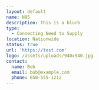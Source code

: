 ```yaml
---
layout: default
name: N95
description: This is a blurb
type:
  - Connecting Need to Supply
location: Nationwide
status: true
url: 'https://test.com'
logo: /assets/uploads/940x940.jpg
contact:
  name: Bob
  email: bob@example.com
  phone: 650-555-1212
---
```

